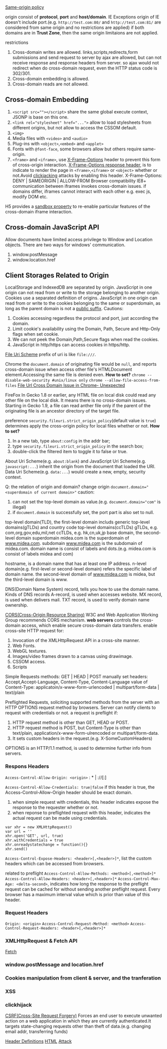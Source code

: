 
[Same-origin policy](https://developer.mozilla.org/en-US/docs/Web/Security/Same-origin_policy)

origin consist of __protocol__, __port__ and __host/domain__.
IE Exceptions
origin of IE doesn't include port.(e.g. `http://test.com:80/` and `http://test.com:81/` are considered from same origin and no restrictions are applied)
if both domains are in __Trust Zone__, then the same origin limitaions are not applied.

restrictions
1. Cross-domain writes are allowed.
  links,scripts,redirects,form submissions and send request to server by ajax are allowed, but can not receive response and response headers from server.
  so ajax would not redirect when do cross-domain request, even the HTTP status code is 302/301.
2. Cross-domain embedding is allowed.
3. Cross-domain reads are not allowed.

## Cross-domain Embedding
1. `<script src=""></script>`
  share the same global execute context, JSONP is base on this one.
2. `<link rel="stylesheet" href="...">`
  allow to load stylesheets from different origins, but not allow to access the CSSOM default.
3. `<img>`
4. Media files with `<video>` and `<audio>`
5. Plug-ins with `<object>`,`<embed>` and `<applet>`
6. Fonts with `@font-face`, some browsers allow but others require same-origin.
7. `<frame>` and `<iframe>`, use [X-Frame-Options](https://developer.mozilla.org/en-US/docs/HTTP/X-Frame-Options) header to prevent this form of cross-origin interaction.
[X-Frame-Options response header](https://tools.ietf.org/html/rfc7034), is to indicate to render the page in `<frame>`,`<iframe>` or `<object>` whether or not.Avoid [clickjacking](https://en.wikipedia.org/wiki/Clickjacking) attacks by enabling this header.
X-Frame-Options: DENY | SAMEORIGIN | ALLOW-FROM <uri>
Browser compatibility
IE8+
communication between iframes invokes cross-domain issues.
if domains differ, iframes cannot interact with each other e.g. exec js, modify DOM etc.

H5 provides a [sandbox property](https://developer.mozilla.org/en-US/docs/Web/HTML/Element/iframe) to re-enable particular features of the cross-domain iframe interaction.

## Cross-domain JavaScript API
  Allow documents have limited access privilege to Window and Location objects.
There are two ways for windows' communication.
1. window.postMessage
2. window.location.href


## Client Storages Related to Origin
  LocalStorage and IndexedDB are separated by origin. JavaScript in one origin can not read from or write to the storage belonging to another origin.
  Cookies use a separated definition of origins. JavaScript in one origin can read from or write to the cookies belonging to the same or superdomain, as long as the parent domain is not a [public suffix](https://publicsuffix.org/).
Cautions:
1. Cookies accessing regardless the protocol and port, just according the domain.
2. Limit cookie's availability using the Domain, Path, Secure and Http-Only flags when set cookie.
3. We can not peek the Domain,Path,Secure flags when read the cookies.
4. JavaScript in http/https can access cookies in https/http.


[File Uri Scheme](https://developer.mozilla.org/en-US/docs/Same-origin_policy_for_file:_URIs)
prefix of uri is like `file:///`.

Chrome
  the `document.domain` of originating file would be `null`, and reports cross-domain issue when access other file's HTMLDocument element.Accessing the same file is denied even.
**How to set?**
`chrome --disable-web-security #unix/linux only`
`chrome --allow-file-access-from-files`
[File Url Cross Domain Issue in Chrome- Unexpected](http://stackoverflow.com/questions/6060786/file-url-cross-domain-issue-in-chrome-unexpected)

FireFox
  In Gecko 1.8 or earlier, any HTML file on local disk could read any other file on the local disk. It means there is no cross-domain issues.
  Starting in Gecko 1.9, a file can read anther file only if the parent of the originating file is an ancestor directory of the target file.

preference `security.fileuri.strict_origin_policy`(default value is `true`) determines apply the cross-origin policy for local files whether or not.
**How to set?**
1. In a new tab, type `about:config` in the addr bar;
2. type `security.fileuri.strict_origin_policy` in the search box;
3. double-click the filtered item to toggle it to false or true.

About Uri Scheme(e.g. `about:blank`) and JavaScript Uri Scheme(e.g. `javascript:...`) inherit the origin from the document that loaded the URI.
Data Uri Scheme(e.g. `data:...`) would create a new, empty, security context.

Q: the relation of origin and domain?
change origin
`document.domain="<superdomain of current domain>"`
caution: 
1. can not set the top-level domain as value.(e.g. `document.domain="com"` is illegal)
2. if `document.domain` is successfully set, the port part is also set to null.

top-level domain(TLD), the first-level domain includs generic top-level domains(gTLDs) and country code top-level domains(ccTLDs)
  gTLDs, e.g. com,org,gov,edu,mil,net
  ccTLDs, e.g. hk,cn,uk,jp
base domain, the second-level domain
superdomain
  midea.com is the superdomain of www.midea.com.
subdomain
  www.midea.com is the subdomain of midea.com.
domain name is consist of labels and dots.(e.g. midea.com is consist of labels midea and com)

hostname, is a domain name that has at least one IP address.
n-level domain(e.g. first-level or second-level domain) refers the specific label of domain name.
the second-level domain of www.midea.com is midea, but the third-level domain is www.

DNS(Domain Name System) record, tells you how to use the domain name.
Kinds of DNS records
  A-record, is used when accesses website.
  MX record, is used when delivers mail.
  TXT record, is used to verify domain name ownership.


[CORS(Cross-Origin Resource Sharing)](https://www.w3.org/TR/cors/)
W3C and Web Application Working Group recommends CORS mechanism.
__web servers__ controls the cross-domain access, which enable secure cross-domain data transfers.
enable cross-site HTTP request for:
1. Invocation of the XMLHttpRequest API in a cross-site manner.
2. Web Fonts.
3. WebGL textures.
4. Images/video frames drawn to a canvas using drawimage.
5. CSSOM access.
6. Scripts

Simple Requests
methods: GET | HEAD | POST
manually set headers: Accept,Accept-Language, Content-Type, Content-Language
value of Content-Type: applicatoin/x-www-form-urlencoded | multipart/form-data | text/plain

Preflighted Requests, soliciting supported methods from the server with an HTTP OPTIONS request method by browsers. Server can notify clients to request with credentials or not.
a request is preflight if:
1. HTTP request method is other than GET, HEAD or POST.
2. HTTP request method is POST, but Content-Type is other than text/plain, application/x-www-form-ulrencoded or multipart/form-data.
3. It sets custom headers in the request.(e.g. X-SomeCustomHeaders)

OPTIONS is an HTTP/1.1 method, is used to determine further info from servers.

### Respons Headers
`Access-Control-Allow-Origin: <origin>`
<origin>: * | <protocol>://<host>[:<port>]

`Access-Control-Allow-Credentials: true|false`
  if this header is true, the Access-Control-Allow-Origin header should be exact domain.
  1. when simple request with credentials, this header indicates expose the response to the requester whether or not.
  2. when reponse to preflighted request with this header, indicates the actual request can be made using credentials.
```
var xhr = new XMLHttpRequest()
var url = ''
xhr.open('GET', url, true)
xhr.withCredentials = true
xhr.onreadystatechange = function(){}
xhr.send()
```

`Access-Control-Expose-Headers: <header>[,<header>]*`, list the custom headers which can be accessed from browsers.

related to preflight
`Access-Control-Allow-Methods: <method>[,<method>]*` 
`Access-Control-Allow-Headers: <header>[,<header>]*` 
`Access-Control-Max-Age: <delta-second>`, indicates how long the response to the preflight request can be cached for without sending another preflight request. Every browser has a maximum interval value which is prior than value of this header.

### Request Headers
`Origin: <origin>`
`Access-Control-Request-Method: <method>`
`Access-Control-Request-Headers: <header>[,<header>]*`

### XMLHttpRequest & Fetch API
[Fetch](https://fetch.spec.whatwg.org/)

### window.postMessage and location.href

### Cookies manipulation from client & server, and the tranferation

### XSS

### clickhijack

[CSRF(Cross-Site Request Forgery)](https://www.owasp.org/index.php/Cross-Site_Request_Forgery_%28CSRF%29)
  Forces an end user to execute unwanted action on a web application in which they are currently authenticated.It targets state-changing requests other than theft of data.(e.g. changing email addr, transferring funds)


[Header Definitions](https://www.w3.org/Protocols/rfc2616/rfc2616-sec14.html#sec14.7)
[HTML](https://html.spec.whatwg.org/multipage/browsers.html)
[Attack](https://www.owasp.org/index.php/Category:Attack)
